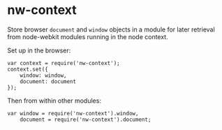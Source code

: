 # nw-context

Store browser `document` and `window` objects in a module for later retrieval from node-webkit modules running in the node context.

Set up in the browser:

	var context = require('nw-context');
	context.set({
		window: window,
		document: document
	});

Then from within other modules:

	var window = require('nw-context').window,
		document = require('nw-context').document;
